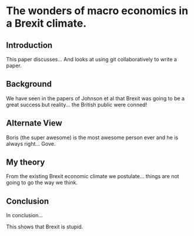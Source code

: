 
# The wonders of macro economics in a Brexit climate.

## Introduction

This paper discusses...
And looks at using git collaboratively to write a paper.

## Background

We have seen in the papers of Johnson et al that Brexit was going to be a great success but reality...
the British public were conned!

## Alternate View

Boris (the super awesome) is the most awesome person ever and he is always right... Gove. 

## My theory

From the existing Brexit economic climate we postulate... things are not going to go the way we think.

## Conclusion

In conclusion...

This shows that Brexit is stupid.
